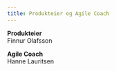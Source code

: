 ```yaml
---
title: Produkteier og Agile Coach
---
```


**Produkteier**  
Finnur Olafsson

**Agile Coach**  
Hanne Lauritsen
